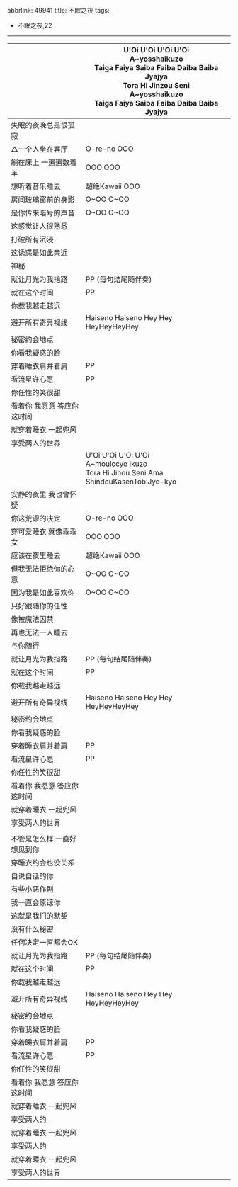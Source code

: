 abbrlink: 49941
title: 不眠之夜
tags:
  - 不眠之夜,22
---
|      |U'Oi U'Oi U'Oi U'Oi<br>A~yosshaikuzo<br>Taiga Faiya Saiba Faiba Daiba Baiba Jyajya<br>Tora Hi Jinzou Seni<br>A~yosshaikuzo<br>Taiga Faiya Saiba Faiba Daiba Baiba Jyajya|
|--|--|
|失眠的夜晚总是很孤寂|      |
|△一个人坐在客厅|O-re-no OOO|
|躺在床上 一遍遍数着羊|OOO OOO|
|想听着音乐睡去|超绝Kawaii OOO|
|房间玻璃窗前的身影|O~OO O~OO|
|是你传来暗号的声音|O~OO O~OO|
|这感觉让人很熟悉|      |
|打破所有沉浸|      |
|这诱惑是如此亲近|      |
|神秘|      |
|就让月光为我指路|PP (每句结尾随伴奏)|
|就在这个时间|PP|
|你载我越走越远|      |
|避开所有奇异视线|Haiseno Haiseno Hey Hey HeyHeyHeyHey|
|秘密约会地点|      |
|你看我疑惑的脸|      |
|穿着睡衣肩并着肩|PP|
|看流星许心愿|PP|
|你任性的笑很甜|      |
|看着你 我愿意 答应你 这时间|      |
|就穿着睡衣 一起兜风|      |
|享受两人的世界|      |
|      |U'Oi U'Oi U'Oi U'Oi<br>A~mouiccyo ikuzo<br>Tora Hi Jinou Seni Ama ShindouKasenTobiJyo-kyo|
|安静的夜里 我也曾怀疑|      |
|你这荒谬的决定|O-re-no OOO|
|穿可爱睡衣 就像乖乖女|OOO OOO|
|应该在夜里睡去|超绝Kawaii OOO|
|但我无法拒绝你的心意|O~OO O~OO|
|因为我是如此喜欢你|O~OO O~OO|
|只好跟随你的任性|      |
|像被魔法囚禁|      |
|再也无法一人睡去|      |
|与你随行|      |
|就让月光为我指路|PP (每句结尾随伴奏)|
|就在这个时间|PP|
|你载我越走越远|      |
|避开所有奇异视线|Haiseno Haiseno Hey Hey HeyHeyHeyHey|
|秘密约会地点|      |
|你看我疑惑的脸|      |
|穿着睡衣肩并着肩|PP|
|看流星许心愿|PP|
|你任性的笑很甜|      |
|看着你 我愿意 答应你 这时间|      |
|就穿着睡衣 一起兜风|      |
|享受两人的世界|      |
|      |      |
|不管是怎么样 一直好想见到你|      |
|穿睡衣约会也没关系|      |
|自说自话的你|      |
|有些小恶作剧|      |
|我一直会原谅你|      |
|这就是我们的默契|      |
|没有什么秘密|      |
|任何决定一直都会OK|      |
|就让月光为我指路|PP (每句结尾随伴奏)|
|就在这个时间|PP|
|你载我越走越远|      |
|避开所有奇异视线|Haiseno Haiseno Hey Hey HeyHeyHeyHey|
|秘密约会地点|      |
|你看我疑惑的脸|      |
|穿着睡衣肩并着肩|PP|
|看流星许心愿|PP|
|你任性的笑很甜|      |
|看着你 我愿意 答应你 这时间|      |
|就穿着睡衣 一起兜风|      |
|享受两人的|      |
|就穿着睡衣 一起兜风|      |
|享受两人的|      |
|就穿着睡衣 一起兜风|      |
|享受两人的世界|      |